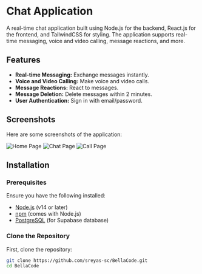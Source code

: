# Chat Application

A real-time chat application built using Node.js for the backend, React.js for the frontend, and TailwindCSS for styling. The application supports real-time messaging, voice and video calling, message reactions, and more.

## Features

- **Real-time Messaging:** Exchange messages instantly.
- **Voice and Video Calling:** Make voice and video calls.
- **Message Reactions:** React to messages.
- **Message Deletion:** Delete messages within 2 minutes.
- **User Authentication:** Sign in with email/password.

## Screenshots

Here are some screenshots of the application:

![Home Page](screenshots/home-page.png)
![Chat Page](screenshots/chat-page.png)
![Call Page](screenshots/call-page.png)

## Installation

### Prerequisites

Ensure you have the following installed:

- [Node.js](https://nodejs.org/) (v14 or later)
- [npm](https://www.npmjs.com/) (comes with Node.js)
- [PostgreSQL](https://www.postgresql.org/) (for Supabase database)

### Clone the Repository

First, clone the repository:

```bash
git clone https://github.com/sreyas-sc/BellaCode.git
cd BellaCode
